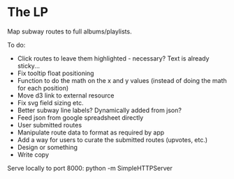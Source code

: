 # The LP

Map subway routes to full albums/playlists.

To do:

* Click routes to leave them highlighted - necessary? Text is already sticky...
* Fix tooltip float positioning
* Function to do the math on the x and y values (instead of doing the math for each position)
* Move d3 link to external resource
* Fix svg field sizing etc.
* Better subway line labels? Dynamically added from json?
* Feed json from google spreadsheet directly
* User submitted routes
* Manipulate route data to format as required by app
* Add a way for users to curate the submitted routes (upvotes, etc.)
* Design or something
* Write copy

Serve locally to port 8000: python -m SimpleHTTPServer
